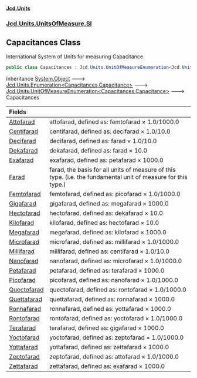 #### [Jcd.Units](index.md 'index')
### [Jcd.Units.UnitsOfMeasure.SI](Jcd.Units.UnitsOfMeasure.SI.md 'Jcd.Units.UnitsOfMeasure.SI')

## Capacitances Class

International System of Units for measuring Capacitance.

```csharp
public class Capacitances : Jcd.Units.UnitOfMeasureEnumeration<Jcd.Units.UnitsOfMeasure.SI.Capacitances, Jcd.Units.UnitTypes.Capacitance>
```

Inheritance [System.Object](https://docs.microsoft.com/en-us/dotnet/api/System.Object 'System.Object') &#129106; [Jcd.Units.Enumeration&lt;](Enumeration_TEnumeration,T_.md 'Jcd.Units.Enumeration<TEnumeration,T>')[Capacitances](Capacitances.md 'Jcd.Units.UnitsOfMeasure.SI.Capacitances')[,](Enumeration_TEnumeration,T_.md 'Jcd.Units.Enumeration<TEnumeration,T>')[Capacitance](Capacitance.md 'Jcd.Units.UnitTypes.Capacitance')[&gt;](Enumeration_TEnumeration,T_.md 'Jcd.Units.Enumeration<TEnumeration,T>') &#129106; [Jcd.Units.UnitOfMeasureEnumeration&lt;](UnitOfMeasureEnumeration_TEnumeration,T_.md 'Jcd.Units.UnitOfMeasureEnumeration<TEnumeration,T>')[Capacitances](Capacitances.md 'Jcd.Units.UnitsOfMeasure.SI.Capacitances')[,](UnitOfMeasureEnumeration_TEnumeration,T_.md 'Jcd.Units.UnitOfMeasureEnumeration<TEnumeration,T>')[Capacitance](Capacitance.md 'Jcd.Units.UnitTypes.Capacitance')[&gt;](UnitOfMeasureEnumeration_TEnumeration,T_.md 'Jcd.Units.UnitOfMeasureEnumeration<TEnumeration,T>') &#129106; Capacitances

| Fields | |
| :--- | :--- |
| [Attofarad](Capacitances.Attofarad.md 'Jcd.Units.UnitsOfMeasure.SI.Capacitances.Attofarad') | attofarad, defined as: femtofarad × 1.0/1000.0 |
| [Centifarad](Capacitances.Centifarad.md 'Jcd.Units.UnitsOfMeasure.SI.Capacitances.Centifarad') | centifarad, defined as: decifarad × 1.0/10.0 |
| [Decifarad](Capacitances.Decifarad.md 'Jcd.Units.UnitsOfMeasure.SI.Capacitances.Decifarad') | decifarad, defined as: farad × 1.0/10.0 |
| [Dekafarad](Capacitances.Dekafarad.md 'Jcd.Units.UnitsOfMeasure.SI.Capacitances.Dekafarad') | dekafarad, defined as: farad × 10.0 |
| [Exafarad](Capacitances.Exafarad.md 'Jcd.Units.UnitsOfMeasure.SI.Capacitances.Exafarad') | exafarad, defined as: petafarad × 1000.0 |
| [Farad](Capacitances.Farad.md 'Jcd.Units.UnitsOfMeasure.SI.Capacitances.Farad') | farad, the basis for all units of measure of this type. (i.e. the fundamental unit of measure for this type.) |
| [Femtofarad](Capacitances.Femtofarad.md 'Jcd.Units.UnitsOfMeasure.SI.Capacitances.Femtofarad') | femtofarad, defined as: picofarad × 1.0/1000.0 |
| [Gigafarad](Capacitances.Gigafarad.md 'Jcd.Units.UnitsOfMeasure.SI.Capacitances.Gigafarad') | gigafarad, defined as: megafarad × 1000.0 |
| [Hectofarad](Capacitances.Hectofarad.md 'Jcd.Units.UnitsOfMeasure.SI.Capacitances.Hectofarad') | hectofarad, defined as: dekafarad × 10.0 |
| [Kilofarad](Capacitances.Kilofarad.md 'Jcd.Units.UnitsOfMeasure.SI.Capacitances.Kilofarad') | kilofarad, defined as: hectofarad × 10.0 |
| [Megafarad](Capacitances.Megafarad.md 'Jcd.Units.UnitsOfMeasure.SI.Capacitances.Megafarad') | megafarad, defined as: kilofarad × 1000.0 |
| [Microfarad](Capacitances.Microfarad.md 'Jcd.Units.UnitsOfMeasure.SI.Capacitances.Microfarad') | microfarad, defined as: millifarad × 1.0/1000.0 |
| [Millifarad](Capacitances.Millifarad.md 'Jcd.Units.UnitsOfMeasure.SI.Capacitances.Millifarad') | millifarad, defined as: centifarad × 1.0/10.0 |
| [Nanofarad](Capacitances.Nanofarad.md 'Jcd.Units.UnitsOfMeasure.SI.Capacitances.Nanofarad') | nanofarad, defined as: microfarad × 1.0/1000.0 |
| [Petafarad](Capacitances.Petafarad.md 'Jcd.Units.UnitsOfMeasure.SI.Capacitances.Petafarad') | petafarad, defined as: terafarad × 1000.0 |
| [Picofarad](Capacitances.Picofarad.md 'Jcd.Units.UnitsOfMeasure.SI.Capacitances.Picofarad') | picofarad, defined as: nanofarad × 1.0/1000.0 |
| [Quectofarad](Capacitances.Quectofarad.md 'Jcd.Units.UnitsOfMeasure.SI.Capacitances.Quectofarad') | quectofarad, defined as: rontofarad × 1.0/1000.0 |
| [Quettafarad](Capacitances.Quettafarad.md 'Jcd.Units.UnitsOfMeasure.SI.Capacitances.Quettafarad') | quettafarad, defined as: ronnafarad × 1000.0 |
| [Ronnafarad](Capacitances.Ronnafarad.md 'Jcd.Units.UnitsOfMeasure.SI.Capacitances.Ronnafarad') | ronnafarad, defined as: yottafarad × 1000.0 |
| [Rontofarad](Capacitances.Rontofarad.md 'Jcd.Units.UnitsOfMeasure.SI.Capacitances.Rontofarad') | rontofarad, defined as: yoctofarad × 1.0/1000.0 |
| [Terafarad](Capacitances.Terafarad.md 'Jcd.Units.UnitsOfMeasure.SI.Capacitances.Terafarad') | terafarad, defined as: gigafarad × 1000.0 |
| [Yoctofarad](Capacitances.Yoctofarad.md 'Jcd.Units.UnitsOfMeasure.SI.Capacitances.Yoctofarad') | yoctofarad, defined as: zeptofarad × 1.0/1000.0 |
| [Yottafarad](Capacitances.Yottafarad.md 'Jcd.Units.UnitsOfMeasure.SI.Capacitances.Yottafarad') | yottafarad, defined as: zettafarad × 1000.0 |
| [Zeptofarad](Capacitances.Zeptofarad.md 'Jcd.Units.UnitsOfMeasure.SI.Capacitances.Zeptofarad') | zeptofarad, defined as: attofarad × 1.0/1000.0 |
| [Zettafarad](Capacitances.Zettafarad.md 'Jcd.Units.UnitsOfMeasure.SI.Capacitances.Zettafarad') | zettafarad, defined as: exafarad × 1000.0 |
